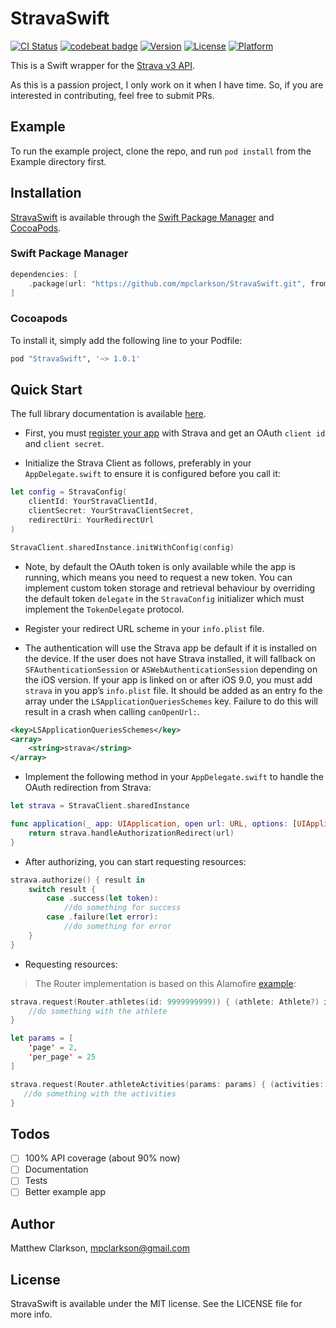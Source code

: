 # StravaSwift

[![CI Status](http://img.shields.io/travis/mpclarkson/StravaSwift.svg?style=flat)](https://travis-ci.org/mpclarkson/StravaSwift)
[![codebeat badge](https://codebeat.co/badges/d58ef23f-b2c6-45df-83cb-35af96b6980d)](https://codebeat.co/projects/github-com-mpclarkson-stravaswift)
[![Version](https://img.shields.io/cocoapods/v/StravaSwift.svg?style=flat)](http://cocoapods.org/pods/StravaSwift)
[![License](https://img.shields.io/cocoapods/l/StravaSwift.svg?style=flat)](http://cocoapods.org/pods/StravaSwift)
[![Platform](https://img.shields.io/cocoapods/p/StravaSwift.svg?style=flat)](http://cocoapods.org/pods/StravaSwift)

This is a Swift wrapper for the [Strava v3 API](https://strava.github.io/api/).

As this is a passion project, I only work on it when I have time. So, if you are interested in contributing, feel free to submit PRs.

## Example

To run the example project, clone the repo, and run `pod install` from the Example directory first.

## Installation

[StravaSwift](https://github.com/mpclarkson/StravaSwift) is available through the [Swift Package Manager](https://swift.org/package-manager/) and [CocoaPods](http://cocoapods.org).

### Swift Package Manager

```swift
dependencies: [
    .package(url: "https://github.com/mpclarkson/StravaSwift.git", from: "1.0.1")
]
```

### Cocoapods

To install it, simply add the following line to your Podfile:

```ruby
pod "StravaSwift", '~> 1.0.1'
```

## Quick Start

The full library documentation is available [here](http://cocoadocs.org/docsets/StravaSwift).

* First, you must [register your app](http://labs.strava.com/developers/) with Strava and get an OAuth `client id` and `client secret`.

* Initialize the Strava Client as follows, preferably in your `AppDelegate.swift` to ensure it is configured before you call it:

```swift
let config = StravaConfig(
    clientId: YourStravaClientId,
    clientSecret: YourStravaClientSecret,
    redirectUri: YourRedirectUrl
)

StravaClient.sharedInstance.initWithConfig(config)
```

* Note, by default the OAuth token is only available while the app is running, which means you need to request a new token. You can implement custom token storage and retrieval behaviour by overriding the default token `delegate` in the `StravaConfig` initializer which must implement the `TokenDelegate` protocol.

* Register your redirect URL scheme in your `info.plist` file.

* The authentication will use the Strava app be default if it is installed on the device. If the user does not have Strava installed, it will fallback on `SFAuthenticationSession` or `ASWebAuthenticationSession` depending on the iOS version. If your app is linked on or after iOS 9.0, you must add `strava` in you app’s `info.plist` file. It should be added as an entry fo the array under the `LSApplicationQueriesSchemes` key. Failure to do this will result in a crash when calling `canOpenUrl:`.

```xml
<key>LSApplicationQueriesSchemes</key>
<array>
    <string>strava</string>
</array>
```

* Implement the following method in your `AppDelegate.swift` to handle the OAuth redirection from Strava:

```swift
let strava = StravaClient.sharedInstance

func application(_ app: UIApplication, open url: URL, options: [UIApplication.OpenURLOptionsKey : Any] = [:]) -> Bool {
    return strava.handleAuthorizationRedirect(url)
}
```

* After authorizing, you can start requesting resources:

```swift
strava.authorize() { result in
    switch result {
        case .success(let token):
            //do something for success
        case .failure(let error):
            //do something for error
    }
}
```

* Requesting resources:

> The Router implementation is based on this
Alamofire [example](https://github.com/Alamofire/Alamofire#api-parameter-abstraction):

```swift
strava.request(Router.athletes(id: 9999999999)) { (athlete: Athlete?) in
    //do something with the athlete
}

let params = [
    'page' = 2,
    'per_page' = 25
]

strava.request(Router.athleteActivities(params: params) { (activities: [Activity]?) in
   //do something with the activities
}
```

## Todos

- [ ] 100% API coverage (about 90% now)
- [ ] Documentation
- [ ] Tests
- [ ] Better example app

## Author

Matthew Clarkson, mpclarkson@gmail.com

## License

StravaSwift is available under the MIT license. See the LICENSE file for more info.
